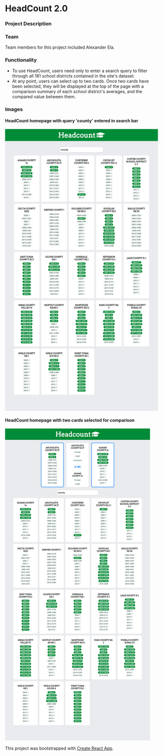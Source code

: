 # HeadCount 2.0


### Project Description

### Team
Team members for this project included Alexander Ela.

### Functionality
* To use HeadCount, users need only to enter a search query to filter through all 181 school districts contained in the site's dataset.
* At any point, users can select up to two cards. Once two cards have been selected, they will be displayed at the top of the page with a comparison summary of each school district's averages, and the compared value between them.

### Images
#### HeadCount homepage with query 'county' entered in search bar
![headcount_desktop](https://github.com/alexanderela/headcount2.0/blob/master/public/images/desktop_main.png)


#### HeadCount homepage with two cards selected for comparison
![headcount_desktop_cards_selected](https://github.com/alexanderela/headcount2.0/blob/master/public/images/desktop_main_highlighted.png)

This project was bootstrapped with [Create React App](https://github.com/facebookincubator/create-react-app).
